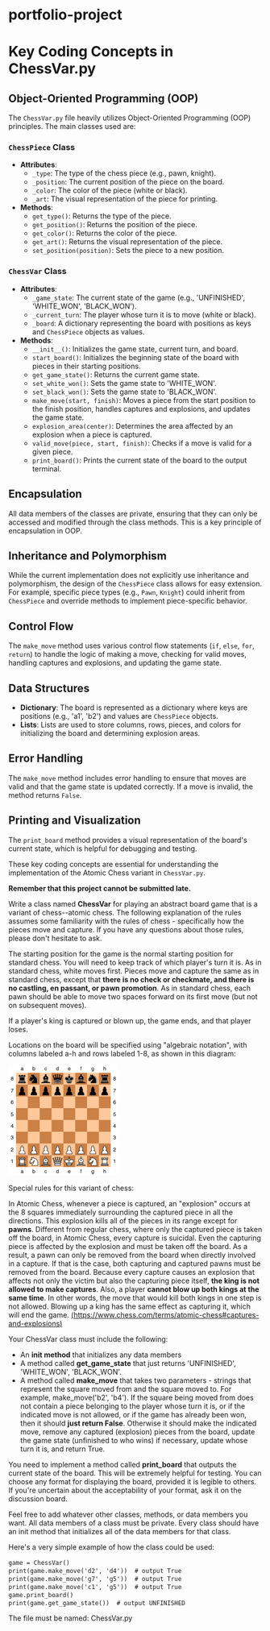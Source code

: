 # portfolio-project

# Key Coding Concepts in ChessVar.py

## Object-Oriented Programming (OOP)

The `ChessVar.py` file heavily utilizes Object-Oriented Programming (OOP) principles. The main classes used are:

### `ChessPiece` Class
- **Attributes**: 
  - `_type`: The type of the chess piece (e.g., pawn, knight).
  - `_position`: The current position of the piece on the board.
  - `_color`: The color of the piece (white or black).
  - `_art`: The visual representation of the piece for printing.
- **Methods**:
  - `get_type()`: Returns the type of the piece.
  - `get_position()`: Returns the position of the piece.
  - `get_color()`: Returns the color of the piece.
  - `get_art()`: Returns the visual representation of the piece.
  - `set_position(position)`: Sets the piece to a new position.

### `ChessVar` Class
- **Attributes**:
  - `_game_state`: The current state of the game (e.g., 'UNFINISHED', 'WHITE_WON', 'BLACK_WON').
  - `_current_turn`: The player whose turn it is to move (white or black).
  - `_board`: A dictionary representing the board with positions as keys and `ChessPiece` objects as values.
- **Methods**:
  - `__init__()`: Initializes the game state, current turn, and board.
  - `start_board()`: Initializes the beginning state of the board with pieces in their starting positions.
  - `get_game_state()`: Returns the current game state.
  - `set_white_won()`: Sets the game state to 'WHITE_WON'.
  - `set_black_won()`: Sets the game state to 'BLACK_WON'.
  - `make_move(start, finish)`: Moves a piece from the start position to the finish position, handles captures and explosions, and updates the game state.
  - `explosion_area(center)`: Determines the area affected by an explosion when a piece is captured.
  - `valid_move(piece, start, finish)`: Checks if a move is valid for a given piece.
  - `print_board()`: Prints the current state of the board to the output terminal.

## Encapsulation

All data members of the classes are private, ensuring that they can only be accessed and modified through the class methods. This is a key principle of encapsulation in OOP.

## Inheritance and Polymorphism

While the current implementation does not explicitly use inheritance and polymorphism, the design of the `ChessPiece` class allows for easy extension. For example, specific piece types (e.g., `Pawn`, `Knight`) could inherit from `ChessPiece` and override methods to implement piece-specific behavior.

## Control Flow

The `make_move` method uses various control flow statements (`if`, `else`, `for`, `return`) to handle the logic of making a move, checking for valid moves, handling captures and explosions, and updating the game state.

## Data Structures

- **Dictionary**: The board is represented as a dictionary where keys are positions (e.g., 'a1', 'b2') and values are `ChessPiece` objects.
- **Lists**: Lists are used to store columns, rows, pieces, and colors for initializing the board and determining explosion areas.

## Error Handling

The `make_move` method includes error handling to ensure that moves are valid and that the game state is updated correctly. If a move is invalid, the method returns `False`.

## Printing and Visualization

The `print_board` method provides a visual representation of the board's current state, which is helpful for debugging and testing.

These key coding concepts are essential for understanding the implementation of the Atomic Chess variant in `ChessVar.py`.

**Remember that this project cannot be submitted late.**

Write a class named **ChessVar** for playing an abstract board game that is a variant of chess--atomic chess. The following explanation of the rules assumes some familiarity with the rules of chess - specifically how the pieces move and capture. If you have any questions about those rules, please don't hesitate to ask.

The starting position for the game is the normal starting position for standard chess. You will need to keep track of which player's turn it is. As in standard chess, white moves first. Pieces move and capture the same as in standard chess, except that **there is no check or checkmate, and there is no castling, en passant, or pawn promotion**. As in standard chess, each pawn should be able to move two spaces forward on its first move (but not on subsequent moves). 

If a player's king is captured or blown up, the game ends, and that player loses. 

Locations on the board will be specified using "algebraic notation", with columns labeled a-h and rows labeled 1-8, as shown in this diagram:

![board](starting_position.png "starting position")

Special rules for this variant of chess:

In Atomic Chess, whenever a piece is captured, an "explosion" occurs at the 8 squares immediately surrounding the captured piece in all the directions. This explosion kills all of the pieces in its range except for **pawns**. Different from regular chess, where only the captured piece is taken off the board, in Atomic Chess, every capture is suicidal. Even the capturing piece is affected by the explosion and must be taken off the board. As a result, a pawn can only be removed from the board when directly involved in a capture. If that is the case, both capturing and captured pawns must be removed from the board. Because every capture causes an explosion that affects not only the victim but also the capturing piece itself, **the king is not allowed to make captures**. Also, a player **cannot blow up both kings at the same time**. In other words, the move that would kill both kings in one step is not allowed. Blowing up a king has the same effect as capturing it, which will end the game.
[(https://www.chess.com/terms/atomic-chess#captures-and-explosions)](https://www.chess.com/terms/atomic-chess#captures-and-explosions)

Your ChessVar class must include the following:
* An **init method** that initializes any data members
* A method called **get_game_state** that just returns 'UNFINISHED', 'WHITE_WON', 'BLACK_WON'. 
* A method called **make_move** that takes two parameters - strings that represent the square moved from and the square moved to.  For example, make_move('b2', 'b4').  If the square being moved from does not contain a piece belonging to the player whose turn it is, or if the indicated move is not allowed, or if the game has already been won, then it should **just return False**.  Otherwise it should make the indicated move, remove any captured (explosion) pieces from the board, update the game state (unfinished to who wins) if necessary, update whose turn it is, and return True.

You need to implement a method called **print_board** that outputs the current state of the board. This will be extremely helpful for testing. You can choose any format for displaying the board, provided it is legible to others. If you're uncertain about the acceptability of your format, ask it on the discussion board.

Feel free to add whatever other classes, methods, or data members you want.  All data members of a class must be private.  Every class should have an init method that initializes all of the data members for that class.

Here's a very simple example of how the class could be used:
```
game = ChessVar()
print(game.make_move('d2', 'd4'))  # output True
print(game.make_move('g7', 'g5'))  # output True
print(game.make_move('c1', 'g5'))  # output True
game.print_board()
print(game.get_game_state())  # output UNFINISHED
```
The file must be named: ChessVar.py


